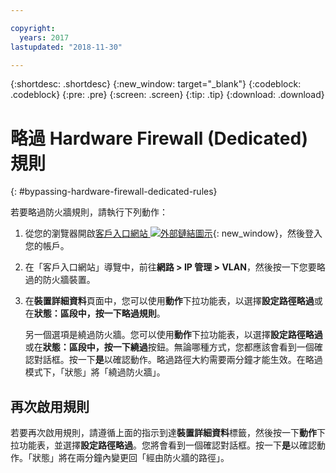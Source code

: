 ```yaml
---

copyright:
  years: 2017
lastupdated: "2018-11-30"

---
```


{:shortdesc: .shortdesc}
{:new_window: target="_blank"}
{:codeblock: .codeblock}
{:pre: .pre}
{:screen: .screen}
{:tip: .tip}
{:download: .download}

# 略過 Hardware Firewall (Dedicated) 規則
{: #bypassing-hardware-firewall-dedicated-rules}

若要略過防火牆規則，請執行下列動作：

1. 從您的瀏覽器開啟[客戶入口網站 ![外部鏈結圖示](../../icons/launch-glyph.svg "外部鏈結圖示")](https://control.softlayer.com/){: new_window}，然後登入您的帳戶。
2. 在「客戶入口網站」導覽中，前往**網路 > IP 管理 > VLAN**，然後按一下您要略過的防火牆裝置。
3. 在**裝置詳細資料**頁面中，您可以使用**動作**下拉功能表，以選擇**設定路徑略過**或在**狀態：**區段中，按一下**略過規則**。 

	另一個選項是繞過防火牆。您可以使用**動作**下拉功能表，以選擇**設定路徑略過**或在**狀態：**區段中，按一下**繞過**按鈕。無論哪種方式，您都應該會看到一個確認對話框。按一下**是**以確認動作。略過路徑大約需要兩分鐘才能生效。在略過模式下，「狀態」將「繞過防火牆」。

## 再次啟用規則

若要再次啟用規則，請遵循上面的指示到達**裝置詳細資料**標籤，然後按一下**動作**下拉功能表，並選擇**設定路徑略過**。您將會看到一個確認對話框。按一下**是**以確認動作。「狀態」將在兩分鐘內變更回「經由防火牆的路徑」。
